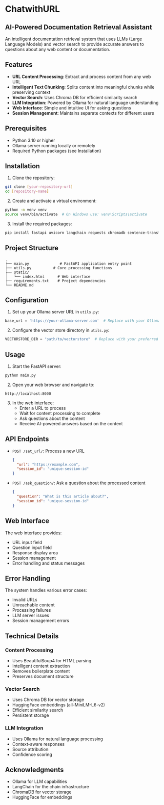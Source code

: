 # ChatwithURL

## AI-Powered Documentation Retrieval Assistant

An intelligent documentation retrieval system that uses LLMs (Large Language Models) and vector search to provide accurate answers to questions about any web content or documentation.

## Features

- **URL Content Processing**: Extract and process content from any web URL
- **Intelligent Text Chunking**: Splits content into meaningful chunks while preserving context
- **Vector Search**: Uses Chroma DB for efficient similarity search
- **LLM Integration**: Powered by Ollama for natural language understanding
- **Web Interface**: Simple and intuitive UI for asking questions
- **Session Management**: Maintains separate contexts for different users

## Prerequisites

- Python 3.10 or higher
- Ollama server running locally or remotely
- Required Python packages (see Installation)

## Installation

1. Clone the repository:
```bash
git clone [your-repository-url]
cd [repository-name]
```

2. Create and activate a virtual environment:
```bash
python -m venv venv
source venv/bin/activate  # On Windows use: venv\Scripts\activate
```

3. Install the required packages:
```bash
pip install fastapi uvicorn langchain requests chromadb sentence-transformers
```

## Project Structure

```
.
├── main.py              # FastAPI application entry point
├── utils.py          # Core processing functions
├── static/
│   └── index.html      # Web interface
├── requirements.txt    # Project dependencies
└── README.md
```

## Configuration

1. Set up your Ollama server URL in `utils.py`:
```python
base_url = 'https://your-ollama-server.com'  # Replace with your Ollama server URL
```

2. Configure the vector store directory in `utils.py`:
```python
VECTORSTORE_DIR = "path/to/vectorstore"  # Replace with your preferred directory
```

## Usage

1. Start the FastAPI server:
```bash
python main.py
```

2. Open your web browser and navigate to:
```
http://localhost:8000
```

3. In the web interface:
   - Enter a URL to process
   - Wait for content processing to complete
   - Ask questions about the content
   - Receive AI-powered answers based on the content

## API Endpoints

- `POST /set_url/`: Process a new URL
  ```json
  {
    "url": "https://example.com",
    "session_id": "unique-session-id"
  }
  ```

- `POST /ask_question/`: Ask a question about the processed content
  ```json
  {
    "question": "What is this article about?",
    "session_id": "unique-session-id"
  }
  ```

## Web Interface

The web interface provides:
- URL input field
- Question input field
- Response display area
- Session management
- Error handling and status messages

## Error Handling

The system handles various error cases:
- Invalid URLs
- Unreachable content
- Processing failures
- LLM server issues
- Session management errors

## Technical Details

### Content Processing
- Uses BeautifulSoup4 for HTML parsing
- Intelligent content extraction
- Removes boilerplate content
- Preserves document structure

### Vector Search
- Uses Chroma DB for vector storage
- HuggingFace embeddings (all-MiniLM-L6-v2)
- Efficient similarity search
- Persistent storage

### LLM Integration
- Uses Ollama for natural language processing
- Context-aware responses
- Source attribution
- Confidence scoring

## Acknowledgments

- Ollama for LLM capabilities
- LangChain for the chain infrastructure
- ChromaDB for vector storage
- HuggingFace for embeddings
